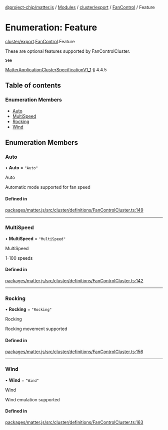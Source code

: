 [@project-chip/matter.js](../README.md) / [Modules](../modules.md) / [cluster/export](../modules/cluster_export.md) / [FanControl](../modules/cluster_export.FanControl.md) / Feature

# Enumeration: Feature

[cluster/export](../modules/cluster_export.md).[FanControl](../modules/cluster_export.FanControl.md).Feature

These are optional features supported by FanControlCluster.

**`See`**

[MatterApplicationClusterSpecificationV1_1](../interfaces/spec_export.MatterApplicationClusterSpecificationV1_1.md) § 4.4.5

## Table of contents

### Enumeration Members

- [Auto](cluster_export.FanControl.Feature.md#auto)
- [MultiSpeed](cluster_export.FanControl.Feature.md#multispeed)
- [Rocking](cluster_export.FanControl.Feature.md#rocking)
- [Wind](cluster_export.FanControl.Feature.md#wind)

## Enumeration Members

### Auto

• **Auto** = ``"Auto"``

Auto

Automatic mode supported for fan speed

#### Defined in

[packages/matter.js/src/cluster/definitions/FanControlCluster.ts:149](https://github.com/project-chip/matter.js/blob/b7330d72/packages/matter.js/src/cluster/definitions/FanControlCluster.ts#L149)

___

### MultiSpeed

• **MultiSpeed** = ``"MultiSpeed"``

MultiSpeed

1-100 speeds

#### Defined in

[packages/matter.js/src/cluster/definitions/FanControlCluster.ts:142](https://github.com/project-chip/matter.js/blob/b7330d72/packages/matter.js/src/cluster/definitions/FanControlCluster.ts#L142)

___

### Rocking

• **Rocking** = ``"Rocking"``

Rocking

Rocking movement supported

#### Defined in

[packages/matter.js/src/cluster/definitions/FanControlCluster.ts:156](https://github.com/project-chip/matter.js/blob/b7330d72/packages/matter.js/src/cluster/definitions/FanControlCluster.ts#L156)

___

### Wind

• **Wind** = ``"Wind"``

Wind

Wind emulation supported

#### Defined in

[packages/matter.js/src/cluster/definitions/FanControlCluster.ts:163](https://github.com/project-chip/matter.js/blob/b7330d72/packages/matter.js/src/cluster/definitions/FanControlCluster.ts#L163)
